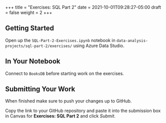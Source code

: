 +++
title = "Exercises: SQL Part 2"
date = 2021-10-01T09:28:27-05:00
draft = false
weight = 2
+++

## Getting Started

Open up the `SQL-Part-2-Exercises.ipynb` notebook in `data-analysis-projects/sql-part-2/exercises/` using Azure Data Studio.

## In Your Notebook

Connect to `BooksDB` before starting work on the exercises.

## Submitting Your Work

When finished make sure to push your changes up to GitHub.

Copy the link to your GitHub repository and paste it into the submission box in Canvas for **Exercises: SQL Part 2** and click *Submit*.
